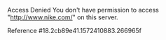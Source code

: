 Access Denied You don't have permission to access "http://www.nike.com/" on this server.

Reference #18.2cb89e41.1572410883.266965f